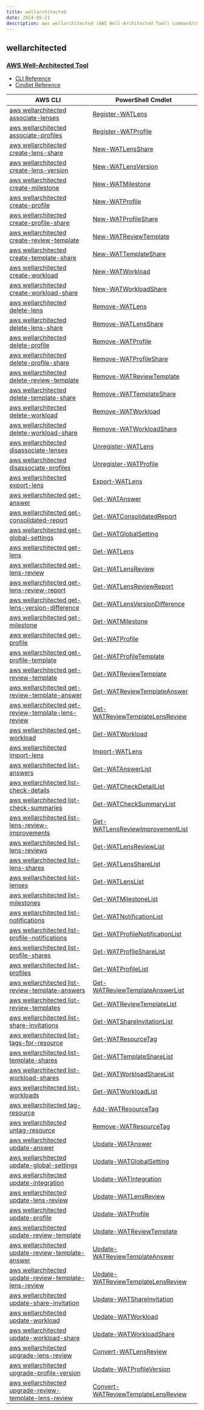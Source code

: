 ```yaml
---
title: wellarchitected
date: 2024-05-21
description: aws wellarchitected (AWS Well-Architected Tool) command/cmdlet list.
---
```


## wellarchitected

### [AWS Well-Architected Tool](https://aws.amazon.com/well-architected-tool/)

* [CLI Reference](https://awscli.amazonaws.com/v2/documentation/api/latest/reference/wellarchitected/index.html)
* [Cmdlet Reference](https://docs.aws.amazon.com/powershell/latest/reference/items/WellArchitected_cmdlets.html)

|AWS CLI|PowerShell Cmdlet|
|----|----|
|[aws wellarchitected associate-lenses](https://awscli.amazonaws.com/v2/documentation/api/latest/reference/wellarchitected/associate-lenses.html)|[Register-WATLens](https://docs.aws.amazon.com/powershell/latest/reference/items/Register-WATLens.html)|
|[aws wellarchitected associate-profiles](https://awscli.amazonaws.com/v2/documentation/api/latest/reference/wellarchitected/associate-profiles.html)|[Register-WATProfile](https://docs.aws.amazon.com/powershell/latest/reference/items/Register-WATProfile.html)|
|[aws wellarchitected create-lens-share](https://awscli.amazonaws.com/v2/documentation/api/latest/reference/wellarchitected/create-lens-share.html)|[New-WATLensShare](https://docs.aws.amazon.com/powershell/latest/reference/items/New-WATLensShare.html)|
|[aws wellarchitected create-lens-version](https://awscli.amazonaws.com/v2/documentation/api/latest/reference/wellarchitected/create-lens-version.html)|[New-WATLensVersion](https://docs.aws.amazon.com/powershell/latest/reference/items/New-WATLensVersion.html)|
|[aws wellarchitected create-milestone](https://awscli.amazonaws.com/v2/documentation/api/latest/reference/wellarchitected/create-milestone.html)|[New-WATMilestone](https://docs.aws.amazon.com/powershell/latest/reference/items/New-WATMilestone.html)|
|[aws wellarchitected create-profile](https://awscli.amazonaws.com/v2/documentation/api/latest/reference/wellarchitected/create-profile.html)|[New-WATProfile](https://docs.aws.amazon.com/powershell/latest/reference/items/New-WATProfile.html)|
|[aws wellarchitected create-profile-share](https://awscli.amazonaws.com/v2/documentation/api/latest/reference/wellarchitected/create-profile-share.html)|[New-WATProfileShare](https://docs.aws.amazon.com/powershell/latest/reference/items/New-WATProfileShare.html)|
|[aws wellarchitected create-review-template](https://awscli.amazonaws.com/v2/documentation/api/latest/reference/wellarchitected/create-review-template.html)|[New-WATReviewTemplate](https://docs.aws.amazon.com/powershell/latest/reference/items/New-WATReviewTemplate.html)|
|[aws wellarchitected create-template-share](https://awscli.amazonaws.com/v2/documentation/api/latest/reference/wellarchitected/create-template-share.html)|[New-WATTemplateShare](https://docs.aws.amazon.com/powershell/latest/reference/items/New-WATTemplateShare.html)|
|[aws wellarchitected create-workload](https://awscli.amazonaws.com/v2/documentation/api/latest/reference/wellarchitected/create-workload.html)|[New-WATWorkload](https://docs.aws.amazon.com/powershell/latest/reference/items/New-WATWorkload.html)|
|[aws wellarchitected create-workload-share](https://awscli.amazonaws.com/v2/documentation/api/latest/reference/wellarchitected/create-workload-share.html)|[New-WATWorkloadShare](https://docs.aws.amazon.com/powershell/latest/reference/items/New-WATWorkloadShare.html)|
|[aws wellarchitected delete-lens](https://awscli.amazonaws.com/v2/documentation/api/latest/reference/wellarchitected/delete-lens.html)|[Remove-WATLens](https://docs.aws.amazon.com/powershell/latest/reference/items/Remove-WATLens.html)|
|[aws wellarchitected delete-lens-share](https://awscli.amazonaws.com/v2/documentation/api/latest/reference/wellarchitected/delete-lens-share.html)|[Remove-WATLensShare](https://docs.aws.amazon.com/powershell/latest/reference/items/Remove-WATLensShare.html)|
|[aws wellarchitected delete-profile](https://awscli.amazonaws.com/v2/documentation/api/latest/reference/wellarchitected/delete-profile.html)|[Remove-WATProfile](https://docs.aws.amazon.com/powershell/latest/reference/items/Remove-WATProfile.html)|
|[aws wellarchitected delete-profile-share](https://awscli.amazonaws.com/v2/documentation/api/latest/reference/wellarchitected/delete-profile-share.html)|[Remove-WATProfileShare](https://docs.aws.amazon.com/powershell/latest/reference/items/Remove-WATProfileShare.html)|
|[aws wellarchitected delete-review-template](https://awscli.amazonaws.com/v2/documentation/api/latest/reference/wellarchitected/delete-review-template.html)|[Remove-WATReviewTemplate](https://docs.aws.amazon.com/powershell/latest/reference/items/Remove-WATReviewTemplate.html)|
|[aws wellarchitected delete-template-share](https://awscli.amazonaws.com/v2/documentation/api/latest/reference/wellarchitected/delete-template-share.html)|[Remove-WATTemplateShare](https://docs.aws.amazon.com/powershell/latest/reference/items/Remove-WATTemplateShare.html)|
|[aws wellarchitected delete-workload](https://awscli.amazonaws.com/v2/documentation/api/latest/reference/wellarchitected/delete-workload.html)|[Remove-WATWorkload](https://docs.aws.amazon.com/powershell/latest/reference/items/Remove-WATWorkload.html)|
|[aws wellarchitected delete-workload-share](https://awscli.amazonaws.com/v2/documentation/api/latest/reference/wellarchitected/delete-workload-share.html)|[Remove-WATWorkloadShare](https://docs.aws.amazon.com/powershell/latest/reference/items/Remove-WATWorkloadShare.html)|
|[aws wellarchitected disassociate-lenses](https://awscli.amazonaws.com/v2/documentation/api/latest/reference/wellarchitected/disassociate-lenses.html)|[Unregister-WATLens](https://docs.aws.amazon.com/powershell/latest/reference/items/Unregister-WATLens.html)|
|[aws wellarchitected disassociate-profiles](https://awscli.amazonaws.com/v2/documentation/api/latest/reference/wellarchitected/disassociate-profiles.html)|[Unregister-WATProfile](https://docs.aws.amazon.com/powershell/latest/reference/items/Unregister-WATProfile.html)|
|[aws wellarchitected export-lens](https://awscli.amazonaws.com/v2/documentation/api/latest/reference/wellarchitected/export-lens.html)|[Export-WATLens](https://docs.aws.amazon.com/powershell/latest/reference/items/Export-WATLens.html)|
|[aws wellarchitected get-answer](https://awscli.amazonaws.com/v2/documentation/api/latest/reference/wellarchitected/get-answer.html)|[Get-WATAnswer](https://docs.aws.amazon.com/powershell/latest/reference/items/Get-WATAnswer.html)|
|[aws wellarchitected get-consolidated-report](https://awscli.amazonaws.com/v2/documentation/api/latest/reference/wellarchitected/get-consolidated-report.html)|[Get-WATConsolidatedReport](https://docs.aws.amazon.com/powershell/latest/reference/items/Get-WATConsolidatedReport.html)|
|[aws wellarchitected get-global-settings](https://awscli.amazonaws.com/v2/documentation/api/latest/reference/wellarchitected/get-global-settings.html)|[Get-WATGlobalSetting](https://docs.aws.amazon.com/powershell/latest/reference/items/Get-WATGlobalSetting.html)|
|[aws wellarchitected get-lens](https://awscli.amazonaws.com/v2/documentation/api/latest/reference/wellarchitected/get-lens.html)|[Get-WATLens](https://docs.aws.amazon.com/powershell/latest/reference/items/Get-WATLens.html)|
|[aws wellarchitected get-lens-review](https://awscli.amazonaws.com/v2/documentation/api/latest/reference/wellarchitected/get-lens-review.html)|[Get-WATLensReview](https://docs.aws.amazon.com/powershell/latest/reference/items/Get-WATLensReview.html)|
|[aws wellarchitected get-lens-review-report](https://awscli.amazonaws.com/v2/documentation/api/latest/reference/wellarchitected/get-lens-review-report.html)|[Get-WATLensReviewReport](https://docs.aws.amazon.com/powershell/latest/reference/items/Get-WATLensReviewReport.html)|
|[aws wellarchitected get-lens-version-difference](https://awscli.amazonaws.com/v2/documentation/api/latest/reference/wellarchitected/get-lens-version-difference.html)|[Get-WATLensVersionDifference](https://docs.aws.amazon.com/powershell/latest/reference/items/Get-WATLensVersionDifference.html)|
|[aws wellarchitected get-milestone](https://awscli.amazonaws.com/v2/documentation/api/latest/reference/wellarchitected/get-milestone.html)|[Get-WATMilestone](https://docs.aws.amazon.com/powershell/latest/reference/items/Get-WATMilestone.html)|
|[aws wellarchitected get-profile](https://awscli.amazonaws.com/v2/documentation/api/latest/reference/wellarchitected/get-profile.html)|[Get-WATProfile](https://docs.aws.amazon.com/powershell/latest/reference/items/Get-WATProfile.html)|
|[aws wellarchitected get-profile-template](https://awscli.amazonaws.com/v2/documentation/api/latest/reference/wellarchitected/get-profile-template.html)|[Get-WATProfileTemplate](https://docs.aws.amazon.com/powershell/latest/reference/items/Get-WATProfileTemplate.html)|
|[aws wellarchitected get-review-template](https://awscli.amazonaws.com/v2/documentation/api/latest/reference/wellarchitected/get-review-template.html)|[Get-WATReviewTemplate](https://docs.aws.amazon.com/powershell/latest/reference/items/Get-WATReviewTemplate.html)|
|[aws wellarchitected get-review-template-answer](https://awscli.amazonaws.com/v2/documentation/api/latest/reference/wellarchitected/get-review-template-answer.html)|[Get-WATReviewTemplateAnswer](https://docs.aws.amazon.com/powershell/latest/reference/items/Get-WATReviewTemplateAnswer.html)|
|[aws wellarchitected get-review-template-lens-review](https://awscli.amazonaws.com/v2/documentation/api/latest/reference/wellarchitected/get-review-template-lens-review.html)|[Get-WATReviewTemplateLensReview](https://docs.aws.amazon.com/powershell/latest/reference/items/Get-WATReviewTemplateLensReview.html)|
|[aws wellarchitected get-workload](https://awscli.amazonaws.com/v2/documentation/api/latest/reference/wellarchitected/get-workload.html)|[Get-WATWorkload](https://docs.aws.amazon.com/powershell/latest/reference/items/Get-WATWorkload.html)|
|[aws wellarchitected import-lens](https://awscli.amazonaws.com/v2/documentation/api/latest/reference/wellarchitected/import-lens.html)|[Import-WATLens](https://docs.aws.amazon.com/powershell/latest/reference/items/Import-WATLens.html)|
|[aws wellarchitected list-answers](https://awscli.amazonaws.com/v2/documentation/api/latest/reference/wellarchitected/list-answers.html)|[Get-WATAnswerList](https://docs.aws.amazon.com/powershell/latest/reference/items/Get-WATAnswerList.html)|
|[aws wellarchitected list-check-details](https://awscli.amazonaws.com/v2/documentation/api/latest/reference/wellarchitected/list-check-details.html)|[Get-WATCheckDetailList](https://docs.aws.amazon.com/powershell/latest/reference/items/Get-WATCheckDetailList.html)|
|[aws wellarchitected list-check-summaries](https://awscli.amazonaws.com/v2/documentation/api/latest/reference/wellarchitected/list-check-summaries.html)|[Get-WATCheckSummaryList](https://docs.aws.amazon.com/powershell/latest/reference/items/Get-WATCheckSummaryList.html)|
|[aws wellarchitected list-lens-review-improvements](https://awscli.amazonaws.com/v2/documentation/api/latest/reference/wellarchitected/list-lens-review-improvements.html)|[Get-WATLensReviewImprovementList](https://docs.aws.amazon.com/powershell/latest/reference/items/Get-WATLensReviewImprovementList.html)|
|[aws wellarchitected list-lens-reviews](https://awscli.amazonaws.com/v2/documentation/api/latest/reference/wellarchitected/list-lens-reviews.html)|[Get-WATLensReviewList](https://docs.aws.amazon.com/powershell/latest/reference/items/Get-WATLensReviewList.html)|
|[aws wellarchitected list-lens-shares](https://awscli.amazonaws.com/v2/documentation/api/latest/reference/wellarchitected/list-lens-shares.html)|[Get-WATLensShareList](https://docs.aws.amazon.com/powershell/latest/reference/items/Get-WATLensShareList.html)|
|[aws wellarchitected list-lenses](https://awscli.amazonaws.com/v2/documentation/api/latest/reference/wellarchitected/list-lenses.html)|[Get-WATLensList](https://docs.aws.amazon.com/powershell/latest/reference/items/Get-WATLensList.html)|
|[aws wellarchitected list-milestones](https://awscli.amazonaws.com/v2/documentation/api/latest/reference/wellarchitected/list-milestones.html)|[Get-WATMilestoneList](https://docs.aws.amazon.com/powershell/latest/reference/items/Get-WATMilestoneList.html)|
|[aws wellarchitected list-notifications](https://awscli.amazonaws.com/v2/documentation/api/latest/reference/wellarchitected/list-notifications.html)|[Get-WATNotificationList](https://docs.aws.amazon.com/powershell/latest/reference/items/Get-WATNotificationList.html)|
|[aws wellarchitected list-profile-notifications](https://awscli.amazonaws.com/v2/documentation/api/latest/reference/wellarchitected/list-profile-notifications.html)|[Get-WATProfileNotificationList](https://docs.aws.amazon.com/powershell/latest/reference/items/Get-WATProfileNotificationList.html)|
|[aws wellarchitected list-profile-shares](https://awscli.amazonaws.com/v2/documentation/api/latest/reference/wellarchitected/list-profile-shares.html)|[Get-WATProfileShareList](https://docs.aws.amazon.com/powershell/latest/reference/items/Get-WATProfileShareList.html)|
|[aws wellarchitected list-profiles](https://awscli.amazonaws.com/v2/documentation/api/latest/reference/wellarchitected/list-profiles.html)|[Get-WATProfileList](https://docs.aws.amazon.com/powershell/latest/reference/items/Get-WATProfileList.html)|
|[aws wellarchitected list-review-template-answers](https://awscli.amazonaws.com/v2/documentation/api/latest/reference/wellarchitected/list-review-template-answers.html)|[Get-WATReviewTemplateAnswerList](https://docs.aws.amazon.com/powershell/latest/reference/items/Get-WATReviewTemplateAnswerList.html)|
|[aws wellarchitected list-review-templates](https://awscli.amazonaws.com/v2/documentation/api/latest/reference/wellarchitected/list-review-templates.html)|[Get-WATReviewTemplateList](https://docs.aws.amazon.com/powershell/latest/reference/items/Get-WATReviewTemplateList.html)|
|[aws wellarchitected list-share-invitations](https://awscli.amazonaws.com/v2/documentation/api/latest/reference/wellarchitected/list-share-invitations.html)|[Get-WATShareInvitationList](https://docs.aws.amazon.com/powershell/latest/reference/items/Get-WATShareInvitationList.html)|
|[aws wellarchitected list-tags-for-resource](https://awscli.amazonaws.com/v2/documentation/api/latest/reference/wellarchitected/list-tags-for-resource.html)|[Get-WATResourceTag](https://docs.aws.amazon.com/powershell/latest/reference/items/Get-WATResourceTag.html)|
|[aws wellarchitected list-template-shares](https://awscli.amazonaws.com/v2/documentation/api/latest/reference/wellarchitected/list-template-shares.html)|[Get-WATTemplateShareList](https://docs.aws.amazon.com/powershell/latest/reference/items/Get-WATTemplateShareList.html)|
|[aws wellarchitected list-workload-shares](https://awscli.amazonaws.com/v2/documentation/api/latest/reference/wellarchitected/list-workload-shares.html)|[Get-WATWorkloadShareList](https://docs.aws.amazon.com/powershell/latest/reference/items/Get-WATWorkloadShareList.html)|
|[aws wellarchitected list-workloads](https://awscli.amazonaws.com/v2/documentation/api/latest/reference/wellarchitected/list-workloads.html)|[Get-WATWorkloadList](https://docs.aws.amazon.com/powershell/latest/reference/items/Get-WATWorkloadList.html)|
|[aws wellarchitected tag-resource](https://awscli.amazonaws.com/v2/documentation/api/latest/reference/wellarchitected/tag-resource.html)|[Add-WATResourceTag](https://docs.aws.amazon.com/powershell/latest/reference/items/Add-WATResourceTag.html)|
|[aws wellarchitected untag-resource](https://awscli.amazonaws.com/v2/documentation/api/latest/reference/wellarchitected/untag-resource.html)|[Remove-WATResourceTag](https://docs.aws.amazon.com/powershell/latest/reference/items/Remove-WATResourceTag.html)|
|[aws wellarchitected update-answer](https://awscli.amazonaws.com/v2/documentation/api/latest/reference/wellarchitected/update-answer.html)|[Update-WATAnswer](https://docs.aws.amazon.com/powershell/latest/reference/items/Update-WATAnswer.html)|
|[aws wellarchitected update-global-settings](https://awscli.amazonaws.com/v2/documentation/api/latest/reference/wellarchitected/update-global-settings.html)|[Update-WATGlobalSetting](https://docs.aws.amazon.com/powershell/latest/reference/items/Update-WATGlobalSetting.html)|
|[aws wellarchitected update-integration](https://awscli.amazonaws.com/v2/documentation/api/latest/reference/wellarchitected/update-integration.html)|[Update-WATIntegration](https://docs.aws.amazon.com/powershell/latest/reference/items/Update-WATIntegration.html)|
|[aws wellarchitected update-lens-review](https://awscli.amazonaws.com/v2/documentation/api/latest/reference/wellarchitected/update-lens-review.html)|[Update-WATLensReview](https://docs.aws.amazon.com/powershell/latest/reference/items/Update-WATLensReview.html)|
|[aws wellarchitected update-profile](https://awscli.amazonaws.com/v2/documentation/api/latest/reference/wellarchitected/update-profile.html)|[Update-WATProfile](https://docs.aws.amazon.com/powershell/latest/reference/items/Update-WATProfile.html)|
|[aws wellarchitected update-review-template](https://awscli.amazonaws.com/v2/documentation/api/latest/reference/wellarchitected/update-review-template.html)|[Update-WATReviewTemplate](https://docs.aws.amazon.com/powershell/latest/reference/items/Update-WATReviewTemplate.html)|
|[aws wellarchitected update-review-template-answer](https://awscli.amazonaws.com/v2/documentation/api/latest/reference/wellarchitected/update-review-template-answer.html)|[Update-WATReviewTemplateAnswer](https://docs.aws.amazon.com/powershell/latest/reference/items/Update-WATReviewTemplateAnswer.html)|
|[aws wellarchitected update-review-template-lens-review](https://awscli.amazonaws.com/v2/documentation/api/latest/reference/wellarchitected/update-review-template-lens-review.html)|[Update-WATReviewTemplateLensReview](https://docs.aws.amazon.com/powershell/latest/reference/items/Update-WATReviewTemplateLensReview.html)|
|[aws wellarchitected update-share-invitation](https://awscli.amazonaws.com/v2/documentation/api/latest/reference/wellarchitected/update-share-invitation.html)|[Update-WATShareInvitation](https://docs.aws.amazon.com/powershell/latest/reference/items/Update-WATShareInvitation.html)|
|[aws wellarchitected update-workload](https://awscli.amazonaws.com/v2/documentation/api/latest/reference/wellarchitected/update-workload.html)|[Update-WATWorkload](https://docs.aws.amazon.com/powershell/latest/reference/items/Update-WATWorkload.html)|
|[aws wellarchitected update-workload-share](https://awscli.amazonaws.com/v2/documentation/api/latest/reference/wellarchitected/update-workload-share.html)|[Update-WATWorkloadShare](https://docs.aws.amazon.com/powershell/latest/reference/items/Update-WATWorkloadShare.html)|
|[aws wellarchitected upgrade-lens-review](https://awscli.amazonaws.com/v2/documentation/api/latest/reference/wellarchitected/upgrade-lens-review.html)|[Convert-WATLensReview](https://docs.aws.amazon.com/powershell/latest/reference/items/Convert-WATLensReview.html)|
|[aws wellarchitected upgrade-profile-version](https://awscli.amazonaws.com/v2/documentation/api/latest/reference/wellarchitected/upgrade-profile-version.html)|[Update-WATProfileVersion](https://docs.aws.amazon.com/powershell/latest/reference/items/Update-WATProfileVersion.html)|
|[aws wellarchitected upgrade-review-template-lens-review](https://awscli.amazonaws.com/v2/documentation/api/latest/reference/wellarchitected/upgrade-review-template-lens-review.html)|[Convert-WATReviewTemplateLensReview](https://docs.aws.amazon.com/powershell/latest/reference/items/Convert-WATReviewTemplateLensReview.html)|

